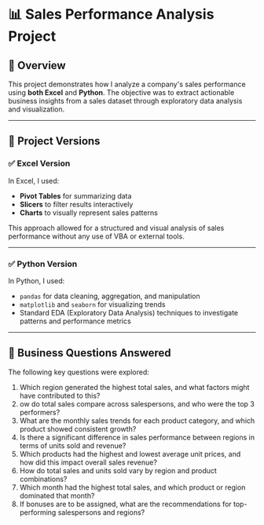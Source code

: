 # 📊 Sales Performance Analysis Project

## 🧠 Overview

This project demonstrates how I analyze a company's sales performance using **both Excel** and **Python**. The objective was to extract actionable business insights from a sales dataset through exploratory data analysis and visualization.

---

## 📁 Project Versions

### ✅ Excel Version

In Excel, I used:

- **Pivot Tables** for summarizing data  
- **Slicers** to filter results interactively  
- **Charts** to visually represent sales patterns

This approach allowed for a structured and visual analysis of sales performance without any use of VBA or external tools.

---

### ✅ Python Version

In Python, I used:

- `pandas` for data cleaning, aggregation, and manipulation  
- `matplotlib` and `seaborn` for visualizing trends  
- Standard EDA (Exploratory Data Analysis) techniques to investigate patterns and performance metrics

---

## 📌 Business Questions Answered

The following key questions were explored:

1. Which region generated the highest total sales, and what factors might have contributed to this?
2. ow do total sales compare across salespersons, and who were the top 3 performers?
3. What are the monthly sales trends for each product category, and which product showed consistent growth?
4. Is there a significant difference in sales performance between regions in terms of units sold and revenue?
5. Which products had the highest and lowest average unit prices, and how did this impact overall sales revenue?
6. How do total sales and units sold vary by region and product combinations?
7. Which month had the highest total sales, and which product or region dominated that month?
8. If bonuses are to be assigned, what are the recommendations for top-performing salespersons and regions?
